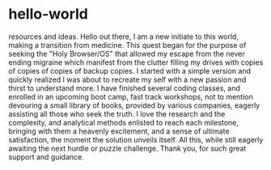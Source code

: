 # hello-world
resources and ideas.
Hello out there, I am a new initiate to this world, making a transition from medicine.  This quest began for the purpose of seeking the "Holy Browser/OS" that allowed my escape from the never ending migraine which manifest from the clutter filling my drives with copies of copies of copies of backup copies.  I started with a simple version and quickly realized I was about to recreate my self with a new passion and thirst to understand more.  I have finished several coding classes, and enrolled in an upcoming boot camp, fast track workshops, not to mention devouring a small library of books, provided by various companies, eagerly assisting all those who seek the truth.  I love the research and the complexity, and analytical methods enlisted to reach each milestone, bringing with them a heavenly excitement, and a sense of ultimate satisfaction, the moment the solution unveils itself. All this, while still eagerly awaiting the next hurdle or puzzle challenge.  Thank you, for such great support and guidance.

